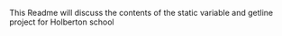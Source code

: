This Readme will discuss the contents of the static variable and getline project
for Holberton school
